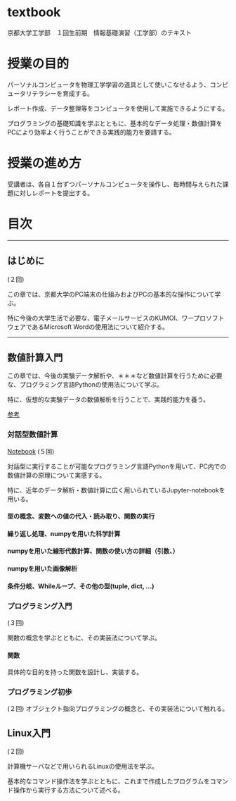 # textbook

京都大学工学部　１回生前期　情報基礎演習（工学部）のテキスト

# 授業の目的
パーソナルコンピュータを物理工学学習の道具として使いこなせるよう、コンピュータリテラシーを育成する。

レポート作成、データ整理等をコンピュータを使用して実施できるようにする。

プログラミングの基礎知識を学ぶとともに、基本的なデータ処理・数値計算をPCにより効率よく行うことができる実践的能力を要請する。

# 授業の進め方

受講者は、各自１台ずつパーソナルコンピュータを操作し、毎時間与えられた課題に対しレポートを提出する。


# 目次

---------------------------------
## はじめに
(２回)

この章では、京都大学のPC端末の仕組みおよびPCの基本的な操作について学ぶ。

特に今後の大学生活で必要な、電子メールサービスのKUMOI、ワープロソフトウェアであるMicrosoft Wordの使用法について紹介する。

<!---　２回めの宿題 ： 各自のPCにAnaconda, Jupyterのインストールをする　-->

---------------------------------
## 数値計算入門
この章では、今後の実験データ解析や、＊＊＊など数値計算を行うために必要な、プログラミング言語Pythonの使用法について学ぶ。

特に、仮想的な実験データの数値解析を行うことで、実践的能力を養う。

[参考](http://www.scipy-lectures.org/)

### 対話型数値計算
[Notebook](notebooks/Programming_jissen.ipynb)
(５回)

対話型に実行することが可能なプログラミング言語Pythonを用いて、PC内での数値計算の原理について実感する。

特に、近年のデータ解析・数値計算に広く用いられているJupyter-notebookを用いる。

#### 型の概念、変数への値の代入・読み取り、関数の実行

<!---　リスト・アレイを紹介する。繰り返し処理の必要さを述べる　-->
#### 繰り返し処理、numpyを用いた科学計算


#### numpyを用いた線形代数計算、関数の使い方の詳細（引数、）

#### numpyを用いた画像解析


#### 条件分岐、Whileループ、その他の型(tuple, dict, ...)

### プログラミング入門
(３回)

関数の概念を学ぶとともに、その実装法について学ぶ。

<!---　ファイルごとに関数を定義する。どこかでコメント・テストコードの重要性について述べたい　-->

#### 関数
具体的な目的を持った関数を設計し、実装する。



### プログラミング初歩
(２回)
オブジェクト指向プログラミングの概念と、その実装法について触れる。

<!---　何か一つのpyファイルを作る　-->


## Linux入門
(２回)

計算機サーバなどで用いられるLinuxの使用法を学ぶ。

基本的なコマンド操作法を学ぶとともに、これまで作成したプログラムをコマンド操作から実行する方法について述べる。


